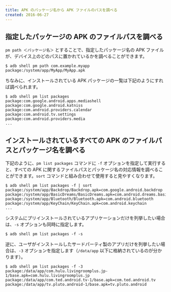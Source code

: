```yaml
---
title: APK のパッケージ名から APK ファイルのパスを調べる
created: 2016-06-27
---
```


指定したパッケージの APK のファイルパスを調べる
----

`pm path ＜パッケージ名＞` とすることで、指定したパッケージ名の APK ファイルが、デバイス上のどのパスに置かれているかを調べることができます。

```
$ adb shell pm path com.example.myapp
package:/system/app/MyApp/MyApp.apk
```

ちなみに、インストールされている APK パッケージの一覧は下記のようにすれば調べられます。

```
$ adb shell pm list packages
package:com.google.android.apps.mediashell
package:com.google.android.katniss
package:com.android.providers.calendar
package:com.android.tv.settings
package:com.android.providers.media
...
```


インストールされているすべての APK のファイルパスとパッケージ名を調べる
----

下記のように、`pm list packages` コマンドに `-f` オプションを指定して実行すると、すべての APK に関するファイルパスとパッケージ名の対応情報を調べることができます。`sort` コマンドと組み合わせて使用すると見やすくなります。

```
$ adb shell pm list packages -f | sort
package:/system/app/Backdrop/Backdrop.apk=com.google.android.backdrop
package:/system/app/BasicDreams/BasicDreams.apk=com.android.dreams.basic
package:/system/app/Bluetooth/Bluetooth.apk=com.android.bluetooth
package:/system/app/KeyChain/KeyChain.apk=com.android.keychain
...
```

システムにプリインストールされているアプリケーションだけを列挙したい場合は、`-s` オプションも同時に指定します。

```
$ adb shell pm list packages -f -s
```

逆に、ユーザがインストールしたサードパーティ製のアプリだけを列挙したい場合は、`-3` オプションを指定します（`/data/app` 以下に格納されているのが分かります）。

```
$ adb shell pm list packages -f -3
package:/data/app/com.hulu.livingroomplus.jp-1/base.apk=com.hulu.livingroomplus.jp
package:/data/app/com.ted.android.tv-1/base.apk=com.ted.android.tv
package:/data/app/tv.pluto.android-1/base.apk=tv.pluto.android
```

